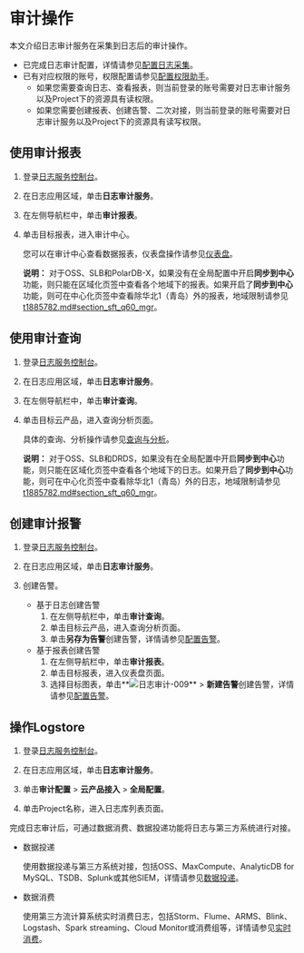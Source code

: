 # 审计操作

本文介绍日志审计服务在采集到日志后的审计操作。

-   已完成日志审计配置，详情请参见[配置日志采集](/cn.zh-CN/应用中心（App）/日志审计服务/配置日志采集.md)。
-   已有对应权限的账号，权限配置请参见[配置权限助手](/cn.zh-CN/开发指南/访问控制RAM/配置权限助手.md)。
    -   如果您需要查询日志、查看报表，则当前登录的账号需要对日志审计服务以及Project下的资源具有读权限。
    -   如果您需要创建报表、创建告警、二次对接，则当前登录的账号需要对日志审计服务以及Project下的资源具有读写权限。

## 使用审计报表

1.  登录[日志服务控制台](https://sls.console.aliyun.com)。

2.  在日志应用区域，单击**日志审计服务**。

3.  在左侧导航栏中，单击**审计报表**。

4.  单击目标报表，进入审计中心。

    您可以在审计中心查看数据报表，仪表盘操作请参见[仪表盘](/cn.zh-CN/可视化与告警/仪表盘/简介.md)。

    **说明：** 对于OSS、SLB和PolarDB-X，如果没有在全局配置中开启**同步到中心**功能，则只能在区域化页签中查看各个地域下的报表。如果开启了**同步到中心**功能，则可在中心化页签中查看除华北1（青岛）外的报表，地域限制请参见[t1885782.md\#section\_sft\_q60\_mgr](/cn.zh-CN/应用中心（App）/日志审计服务/简介.md)。


## 使用审计查询

1.  登录[日志服务控制台](https://sls.console.aliyun.com)。

2.  在日志应用区域，单击**日志审计服务**。

3.  在左侧导航栏中，单击**审计查询**。

4.  单击目标云产品，进入查询分析页面。

    具体的查询、分析操作请参见[查询与分析](/cn.zh-CN/查询与分析/查询简介.md)。

    **说明：** 对于OSS、SLB和DRDS，如果没有在全局配置中开启**同步到中心**功能，则只能在区域化页签中查看各个地域下的日志。如果开启了**同步到中心**功能，则可在中心化页签中查看除华北1（青岛）外的日志，地域限制请参见[t1885782.md\#section\_sft\_q60\_mgr](/cn.zh-CN/应用中心（App）/日志审计服务/简介.md)。


## 创建审计报警

1.  登录[日志服务控制台](https://sls.console.aliyun.com)。

2.  在日志应用区域，单击**日志审计服务**。

3.  创建告警。

    -   基于日志创建告警
        1.  在左侧导航栏中，单击**审计查询**。
        2.  单击目标云产品，进入查询分析页面。
        3.  单击**另存为告警**创建告警，详情请参见[配置告警](配置告警t21676.dita#concept_ddt_5ht_2fb)。
    -   基于报表创建告警
        1.  在左侧导航栏中，单击**审计报表**。
        2.  单击目标报表，进入仪表盘页面。
        3.  选择目标图表，单击**![日志审计-009](https://static-aliyun-doc.oss-accelerate.aliyuncs.com/assets/img/zh-CN/1092119951/p101482.png)** \> **新建告警**创建告警，详情请参见[配置告警](配置告警t21676.dita#concept_ddt_5ht_2fb)。

## 操作Logstore

1.  登录[日志服务控制台](https://sls.console.aliyun.com)。

2.  在日志应用区域，单击**日志审计服务**。

3.  单击**审计配置** \> **云产品接入** \> **全局配置**。

4.  单击Project名称，进入日志库列表页面。


完成日志审计后，可通过数据消费、数据投递功能将日志与第三方系统进行对接。

-   数据投递

    使用数据投递与第三方系统对接，包括OSS、MaxCompute、AnalyticDB for MySQL、TSDB、Splunk或其他SIEM，详情请参见[数据投递](/cn.zh-CN/消费与投递/数据投递/简介.md)。

-   数据消费

    使用第三方流计算系统实时消费日志，包括Storm、Flume、ARMS、Blink、Logstash、Spark streaming、Cloud Monitor或消费组等，详情请参见[实时消费](/cn.zh-CN/消费与投递/实时消费/简介.md)。


